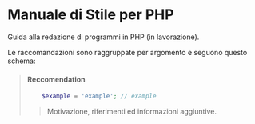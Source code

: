 # Manuale di Stile per PHP
Guida alla redazione di programmi in PHP (in lavorazione).


Le raccomandazioni sono raggruppate per argomento e seguono questo schema:
> #### Reccomendation
> ```php
>     $example = 'example'; // example
> ```
> 
> > Motivazione, riferimenti ed informazioni aggiuntive. 



